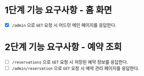 # 1단계 기능 요구사항 - 홈 화면

- [x] `/admin` 으로 `GET` 요청 시 어드민 메인 페이지를 응답한다.

# 2단계 기능 요구사항 - 예약 조회
- [ ] `/reservations` 으로 `GET` 요청 시 저장된 예약 정보를 응답한다.
- [ ] `/admin/reservation` 으로 `GET` 요청 시 예약 관리 페이지를 응답한다.
